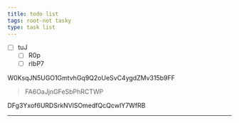 ```yaml
---
title: todo list
tags: root-not tasky
type: task list
---
```


* [ ] tuJ
  * [ ] R0p
  * [ ] rIbP7

W0KsqJN5UGO1GmtvhGq9Q2oUeSvC4ygdZMv315b9FF

> FA6OaJjnGFeSbPhRCTWP

DFg3Yxof6URDSrkNVlSOmedfQcQcwIY7WfRB

***
